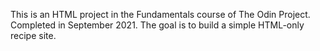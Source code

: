 This is an HTML project in the Fundamentals course of The Odin Project. Completed in September 2021. The goal is to build a simple HTML-only recipe site.